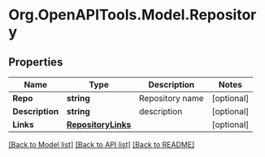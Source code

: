 # Org.OpenAPITools.Model.Repository
## Properties

Name | Type | Description | Notes
------------ | ------------- | ------------- | -------------
**Repo** | **string** | Repository name | [optional] 
**Description** | **string** | description | [optional] 
**Links** | [**RepositoryLinks**](RepositoryLinks.md) |  | [optional] 

[[Back to Model list]](../README.md#documentation-for-models) [[Back to API list]](../README.md#documentation-for-api-endpoints) [[Back to README]](../README.md)

